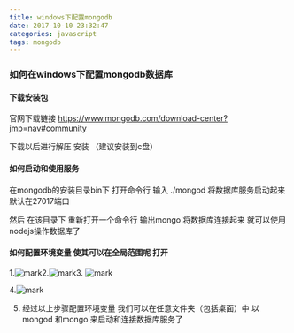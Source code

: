 ```yaml
---
title: windows下配置mongodb
date: 2017-10-10 23:32:47
categories: javascript
tags: mongodb
---
```


###  如何在windows下配置mongodb数据库

#### 下载安装包

官网下载链接 https://www.mongodb.com/download-center?jmp=nav#community

下载以后进行解压 安装 （建议安装到c盘）



#### 如何启动和使用服务

在mongodb的安装目录bin下  打开命令行 输入 ./mongod  将数据库服务启动起来 默认在27017端口 

然后 在该目录下 重新打开一个命令行 输出mongo  将数据库连接起来  就可以使用nodejs操作数据库了



#### 如何配置环境变量 使其可以在全局范围呢 打开



1.![mark](http://oneg19f80.bkt.clouddn.com/blog/20171205/143701900.png)2.![mark](http://oneg19f80.bkt.clouddn.com/blog/20171205/143925480.png)3. ![mark](http://oneg19f80.bkt.clouddn.com/blog/20171205/143941245.png)

4.![mark](http://oneg19f80.bkt.clouddn.com/blog/20171205/143956889.png)

5.  经过以上步骤配置环境变量 我们可以在任意文件夹（包括桌面）中 以mongod 和mongo  来启动和连接数据库服务了
